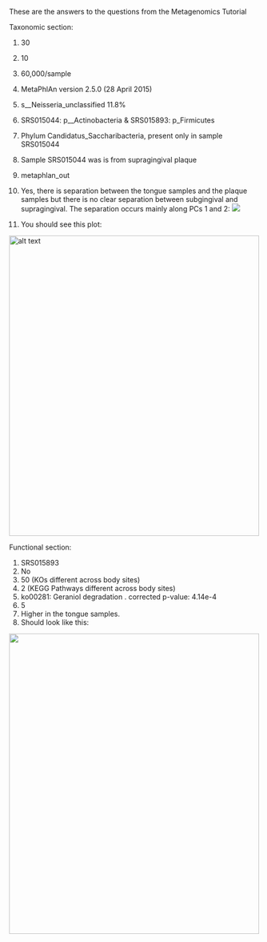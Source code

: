 These are the answers to the questions from the Metagenomics Tutorial

Taxonomic section:

1. 30
2. 10
3. 60,000/sample
4. MetaPhlAn version 2.5.0 (28 April 2015)
5. s__Neisseria_unclassified	11.8%
6. SRS015044: p__Actinobacteria & SRS015893: p_Firmicutes
7. Phylum Candidatus_Saccharibacteria, present only in sample SRS015044
8. Sample SRS015044 was is from supragingival plaque
9. metaphlan_out
10. Yes, there is separation between the tongue samples and the plaque samples but there is no clear separation between subgingival and supragingival. The separation occurs mainly along PCs 1 and 2: ![](https://www.dropbox.com/s/96bistjnv53r3iv/bodysite_PCA_taxonomy_downsample.png?raw=1)

11. You should see this plot:

<img src="https://www.dropbox.com/s/vyko1vrbsyax5z1/taxonomy_f_streptococcaceae_boxplot.png?raw=1" alt="alt text" width="500" height="600">

Functional section:

1. SRS015893
2. No
3. 50 (KOs different across body sites)
4. 2 (KEGG Pathways different across body sites)
5. ko00281: Geraniol degradation . corrected p-value: 4.14e-4
6. 5
7. Higher in the tongue samples.
8. Should look like this:

<img src="https://www.dropbox.com/s/ns1oczsnxt78e1f/sig_pathways_downsampled.png?raw=1" width="500" height="600">

